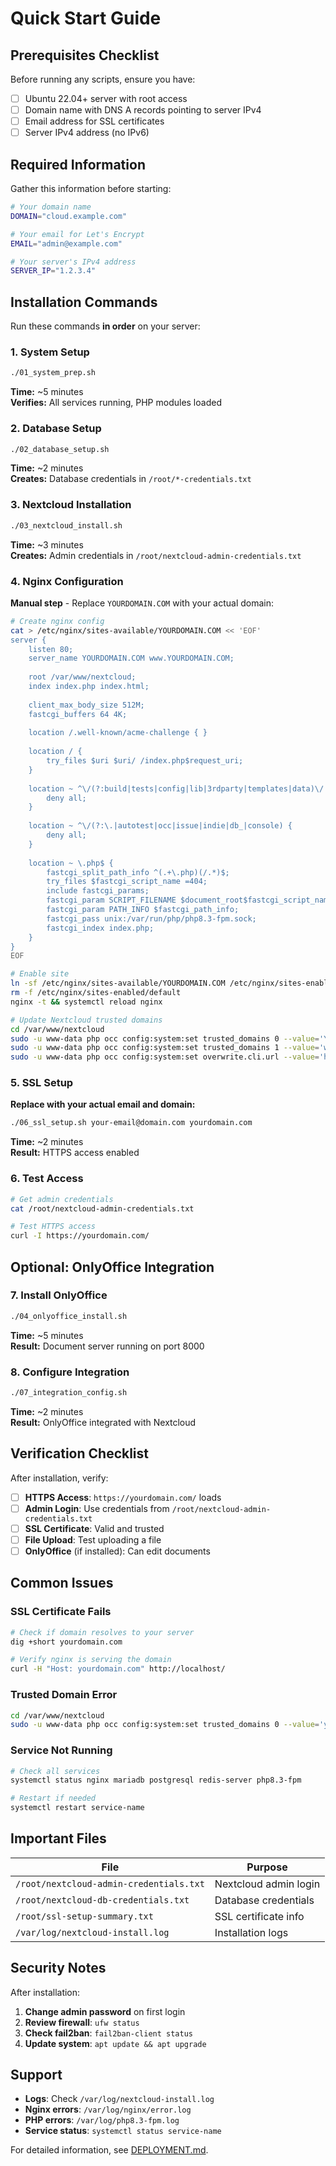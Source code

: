 # Quick Start Guide

## Prerequisites Checklist

Before running any scripts, ensure you have:

- [ ] Ubuntu 22.04+ server with root access
- [ ] Domain name with DNS A records pointing to server IPv4
- [ ] Email address for SSL certificates
- [ ] Server IPv4 address (no IPv6)

## Required Information

Gather this information before starting:

```bash
# Your domain name
DOMAIN="cloud.example.com"

# Your email for Let's Encrypt
EMAIL="admin@example.com"

# Your server's IPv4 address
SERVER_IP="1.2.3.4"
```

## Installation Commands

Run these commands **in order** on your server:

### 1. System Setup
```bash
./01_system_prep.sh
```
**Time:** ~5 minutes  
**Verifies:** All services running, PHP modules loaded

### 2. Database Setup
```bash
./02_database_setup.sh
```
**Time:** ~2 minutes  
**Creates:** Database credentials in `/root/*-credentials.txt`

### 3. Nextcloud Installation
```bash
./03_nextcloud_install.sh
```
**Time:** ~3 minutes  
**Creates:** Admin credentials in `/root/nextcloud-admin-credentials.txt`

### 4. Nginx Configuration
**Manual step** - Replace `YOURDOMAIN.COM` with your actual domain:

```bash
# Create nginx config
cat > /etc/nginx/sites-available/YOURDOMAIN.COM << 'EOF'
server {
    listen 80;
    server_name YOURDOMAIN.COM www.YOURDOMAIN.COM;
    
    root /var/www/nextcloud;
    index index.php index.html;
    
    client_max_body_size 512M;
    fastcgi_buffers 64 4K;
    
    location /.well-known/acme-challenge { }
    
    location / {
        try_files $uri $uri/ /index.php$request_uri;
    }
    
    location ~ ^\/(?:build|tests|config|lib|3rdparty|templates|data)\/ {
        deny all;
    }
    
    location ~ ^\/(?:\.|autotest|occ|issue|indie|db_|console) {
        deny all;
    }
    
    location ~ \.php$ {
        fastcgi_split_path_info ^(.+\.php)(/.*)$;
        try_files $fastcgi_script_name =404;
        include fastcgi_params;
        fastcgi_param SCRIPT_FILENAME $document_root$fastcgi_script_name;
        fastcgi_param PATH_INFO $fastcgi_path_info;
        fastcgi_pass unix:/var/run/php/php8.3-fpm.sock;
        fastcgi_index index.php;
    }
}
EOF

# Enable site
ln -sf /etc/nginx/sites-available/YOURDOMAIN.COM /etc/nginx/sites-enabled/
rm -f /etc/nginx/sites-enabled/default
nginx -t && systemctl reload nginx

# Update Nextcloud trusted domains
cd /var/www/nextcloud
sudo -u www-data php occ config:system:set trusted_domains 0 --value='YOURDOMAIN.COM'
sudo -u www-data php occ config:system:set trusted_domains 1 --value='www.YOURDOMAIN.COM'
sudo -u www-data php occ config:system:set overwrite.cli.url --value='https://YOURDOMAIN.COM/'
```

### 5. SSL Setup
**Replace with your actual email and domain:**
```bash
./06_ssl_setup.sh your-email@domain.com yourdomain.com
```
**Time:** ~2 minutes  
**Result:** HTTPS access enabled

### 6. Test Access
```bash
# Get admin credentials
cat /root/nextcloud-admin-credentials.txt

# Test HTTPS access
curl -I https://yourdomain.com/
```

## Optional: OnlyOffice Integration

### 7. Install OnlyOffice
```bash
./04_onlyoffice_install.sh
```
**Time:** ~5 minutes  
**Result:** Document server running on port 8000

### 8. Configure Integration
```bash
./07_integration_config.sh
```
**Time:** ~2 minutes  
**Result:** OnlyOffice integrated with Nextcloud

## Verification Checklist

After installation, verify:

- [ ] **HTTPS Access**: `https://yourdomain.com/` loads
- [ ] **Admin Login**: Use credentials from `/root/nextcloud-admin-credentials.txt`
- [ ] **SSL Certificate**: Valid and trusted
- [ ] **File Upload**: Test uploading a file
- [ ] **OnlyOffice** (if installed): Can edit documents

## Common Issues

### SSL Certificate Fails
```bash
# Check if domain resolves to your server
dig +short yourdomain.com

# Verify nginx is serving the domain
curl -H "Host: yourdomain.com" http://localhost/
```

### Trusted Domain Error
```bash
cd /var/www/nextcloud
sudo -u www-data php occ config:system:set trusted_domains 0 --value='yourdomain.com'
```

### Service Not Running
```bash
# Check all services
systemctl status nginx mariadb postgresql redis-server php8.3-fpm

# Restart if needed
systemctl restart service-name
```

## Important Files

| File | Purpose |
|------|---------|
| `/root/nextcloud-admin-credentials.txt` | Nextcloud admin login |
| `/root/nextcloud-db-credentials.txt` | Database credentials |
| `/root/ssl-setup-summary.txt` | SSL certificate info |
| `/var/log/nextcloud-install.log` | Installation logs |

## Security Notes

After installation:
1. **Change admin password** on first login
2. **Review firewall**: `ufw status`
3. **Check fail2ban**: `fail2ban-client status`
4. **Update system**: `apt update && apt upgrade`

## Support

- **Logs**: Check `/var/log/nextcloud-install.log`
- **Nginx errors**: `/var/log/nginx/error.log`
- **PHP errors**: `/var/log/php8.3-fpm.log`
- **Service status**: `systemctl status service-name`

For detailed information, see [DEPLOYMENT.md](DEPLOYMENT.md).
